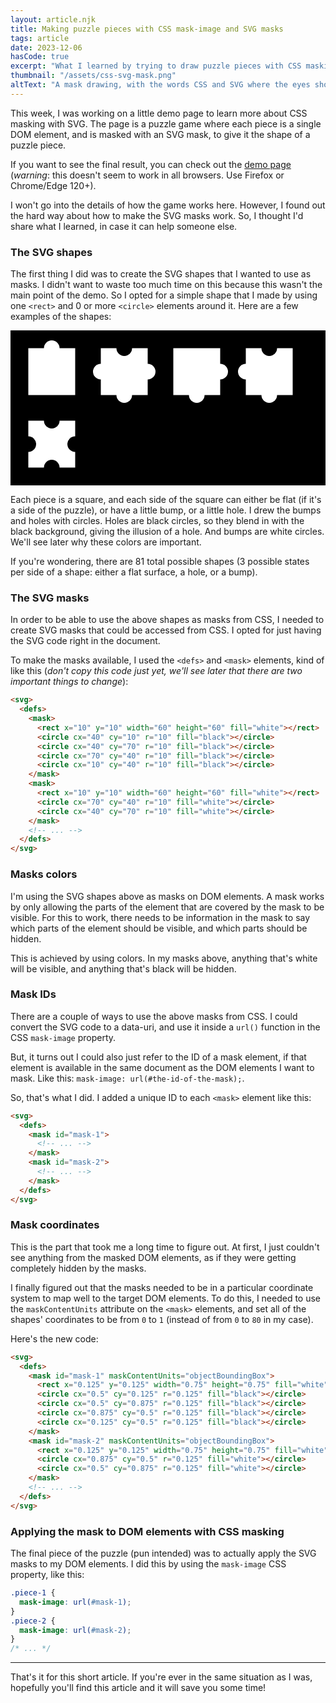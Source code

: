 ```yaml
---
layout: article.njk
title: Making puzzle pieces with CSS mask-image and SVG masks
tags: article
date: 2023-12-06
hasCode: true
excerpt: "What I learned by trying to draw puzzle pieces with CSS masking and SVG masks"
thumbnail: "/assets/css-svg-mask.png"
altText: "A mask drawing, with the words CSS and SVG where the eyes should be"
---
```


This week, I was working on a little demo page to learn more about CSS masking with SVG. The page is a puzzle game where each piece is a single DOM element, and is masked with an SVG mask, to give it the shape of a puzzle piece.

If you want to see the final result, you can check out the [demo page](/lab/2023-12-06-puzzle) (_warning_: this doesn't seem to work in all browsers. Use Firefox or Chrome/Edge 120+).

I won't go into the details of how the game works here. However, I found out the hard way about how to make the SVG masks work. So, I thought I'd share what I learned, in case it can help someone else.

### The SVG shapes

The first thing I did was to create the SVG shapes that I wanted to use as masks. I didn't want to waste too much time on this because this wasn't the main point of the demo. So I opted for a simple shape that I made by using one `<rect>` and 0 or more `<circle>` elements around it. Here are a few examples of the shapes:

<div style="background:black;padding:1rem;display:grid;gap:1rem;grid-template-columns:repeat(auto-fit, 100px);">
  <svg viewBox="0 0 80 80">
    <rect x="10" y="10" width="60" height="60" fill="white"></rect>
    <circle cx="40" cy="10" r="10" fill="white"></circle>
  </svg>
  <svg viewBox="0 0 80 80">
    <rect x="10" y="10" width="60" height="60" fill="white"></rect>
    <circle cx="40" cy="10" r="10" fill="black"></circle>
    <circle cx="70" cy="40" r="10" fill="white"></circle>
    <circle cx="10" cy="40" r="10" fill="white"></circle>
    <circle cx="40" cy="70" r="10" fill="white"></circle>
  </svg>
  <svg viewBox="0 0 80 80">
    <rect x="10" y="10" width="60" height="60" fill="white"></rect>
    <circle cx="70" cy="40" r="10" fill="white"></circle>
    <circle cx="40" cy="70" r="10" fill="white"></circle>
  </svg>
  <svg viewBox="0 0 80 80">
    <rect x="10" y="10" width="60" height="60" fill="white"></rect>
    <circle cx="40" cy="10" r="10" fill="black"></circle>
    <circle cx="40" cy="70" r="10" fill="white"></circle>
    <circle cx="10" cy="40" r="10" fill="white"></circle>
  </svg>
  <svg viewBox="0 0 80 80">
    <rect x="10" y="10" width="60" height="60" fill="white"></rect>
    <circle cx="40" cy="10" r="10" fill="black"></circle>
    <circle cx="40" cy="70" r="10" fill="black"></circle>
    <circle cx="70" cy="40" r="10" fill="black"></circle>
    <circle cx="10" cy="40" r="10" fill="black"></circle>
  </svg>
</div>

Each piece is a square, and each side of the square can either be flat (if it's a side of the puzzle), or have a little bump, or a little hole. I drew the bumps and holes with circles. Holes are black circles, so they blend in with the black background, giving the illusion of a hole. And bumps are white circles. We'll see later why these colors are important.

If you're wondering, there are 81 total possible shapes (3 possible states per side of a shape: either a flat surface, a hole, or a bump).

### The SVG masks

In order to be able to use the above shapes as masks from CSS, I needed to create SVG masks that could be accessed from CSS. I opted for just having the SVG code right in the document.

To make the masks available, I used the `<defs>` and `<mask>` elements, kind of like this (_don't copy this code just yet, we'll see later that there are two important things to change_):

```html
<svg>
  <defs>
    <mask>
      <rect x="10" y="10" width="60" height="60" fill="white"></rect>
      <circle cx="40" cy="10" r="10" fill="black"></circle>
      <circle cx="40" cy="70" r="10" fill="black"></circle>
      <circle cx="70" cy="40" r="10" fill="black"></circle>
      <circle cx="10" cy="40" r="10" fill="black"></circle>
    </mask>
    <mask>
      <rect x="10" y="10" width="60" height="60" fill="white"></rect>
      <circle cx="70" cy="40" r="10" fill="white"></circle>
      <circle cx="40" cy="70" r="10" fill="white"></circle>
    </mask>
    <!-- ... -->
  </defs>
</svg>
```

### Masks colors

I'm using the SVG shapes above as masks on DOM elements. A mask works by only allowing the parts of the element that are covered by the mask to be visible. For this to work, there needs to be information in the mask to say which parts of the element should be visible, and which parts should be hidden.

This is achieved by using colors. In my masks above, anything that's white will be visible, and anything that's black will be hidden.

### Mask IDs

There are a couple of ways to use the above masks from CSS. I could convert the SVG code to a data-uri, and use it inside a `url()` function in the CSS `mask-image` property.

But, it turns out I could also just refer to the ID of a mask element, if that element is available in the same document as the DOM elements I want to mask. Like this: `mask-image: url(#the-id-of-the-mask);`.

So, that's what I did. I added a unique  ID to each `<mask>` element like this:

```html
<svg>
  <defs>
    <mask id="mask-1">
      <!-- ... -->
    </mask>
    <mask id="mask-2">
      <!-- ... -->
    </mask>
  </defs>
</svg>
```

### Mask coordinates

This is the part that took me a long time to figure out. At first, I just couldn't see anything from the masked DOM elements, as if they were getting completely hidden by the masks.

I finally figured out that the masks needed to be in a particular coordinate system to map well to the target DOM elements. To do this, I needed to use the `maskContentUnits` attribute on the `<mask>` elements, and set all of the shapes' coordinates to be from `0` to `1` (instead of from `0` to `80` in my case).

Here's the new code:

```html
<svg>
  <defs>
    <mask id="mask-1" maskContentUnits="objectBoundingBox">
      <rect x="0.125" y="0.125" width="0.75" height="0.75" fill="white"></rect>
      <circle cx="0.5" cy="0.125" r="0.125" fill="black"></circle>
      <circle cx="0.5" cy="0.875" r="0.125" fill="black"></circle>
      <circle cx="0.875" cy="0.5" r="0.125" fill="black"></circle>
      <circle cx="0.125" cy="0.5" r="0.125" fill="black"></circle>
    </mask>
    <mask id="mask-2" maskContentUnits="objectBoundingBox">
      <rect x="0.125" y="0.125" width="0.75" height="0.75" fill="white"></rect>
      <circle cx="0.875" cy="0.5" r="0.125" fill="white"></circle>
      <circle cx="0.5" cy="0.875" r="0.125" fill="white"></circle>
    </mask>
    <!-- ... -->
  </defs>
</svg>
```

### Applying the mask to DOM elements with CSS masking

The final piece of the puzzle (pun intended) was to actually apply the SVG masks to my DOM elements. I did this by using the `mask-image` CSS property, like this:

```css
.piece-1 {
  mask-image: url(#mask-1);
}
.piece-2 {
  mask-image: url(#mask-2);
}
/* ... */
```

---

That's it for this short article. If you're ever in the same situation as I was, hopefully you'll find this article and it will save you some time!